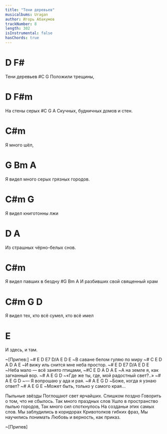 ```yaml
---
title: "Тени деревьев"
musicalbums: Uragan
author: Игорь Абакумов
trackNumber: 8
length: 302
isInstrumental: false
hasChords: true
---
```


# D      F#
Тени деревьев
#C          G
Положили трещины,
#     D    F#m
На стены серых
#C               G            A
Скучных, будничных домов и стен.
#         C#m
Я много шёл,
#          G           Bm         A
Я видел много серых грязных городов.
#          C#m        G
Я видел книготонны лжи
#             D            A
Из страшных чёрно-белых снов.
#         C#m
Я видел павших в бездну
#G             Bm             A
И разбивших свой священный храм
#         C#m            G             D
Я видел тех, кто всё сумел, кто всё имел
#            E
И здесь, и там.

~[Припев:]
~#   E   D  E7   D/A E   D  E
~В саване белом гуляю по миру
~#   C         E      D  A D   A  E
~И вижу иль снится мне неба простор.
~# E D  E7      D/A  E   D   E
~Неба мало — всё   занято птицами,
~#C        E     D   A  D  A   E
~А на земле я, как загнанный вор.
~#   A          E       G          D
~«Где же ты, где, мой радостный свет?..»
~#  A       E    G      D
~— Я вопрошаю у ада и рая.
~# A        E      G     D
~Боже, когда я узнаю ответ?
~# A           E        G       E
~Может быть, только у самого края...

Пыльные звёзды
Поглощают свет ярчайших.
Слишком поздно
Говорить о том, что не сбылось.
Так много  праздных слов
Ушло в пространство пылью городов,
Так много сил споткнулось
На созданьи этих самых слов.
Мы заблудились в коридорах
Кривотолков гибких фраз,
Мы научились понимать
Любовь и верность, как приказ.

~[Припев]

